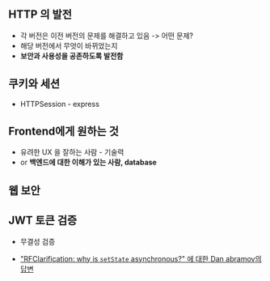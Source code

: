 ## HTTP 의 발전
- 각 버전은 이전 버전의 문제를 해결하고 있음 -> 어떤 문제?
- 해당 버전에서 무엇이 바뀌었는지
- **보안과 사용성을 공존하도록 발전함**

## 쿠키와 세션
- HTTPSession - express

## Frontend에게 원하는 것
- 유려한 UX 을 잘하는 사람 - 기술력
- or **백엔드에 대한 이해가 있는 사람, database**

## 웹 보안


## JWT 토큰 검증
- 무결성 검증

- ["RFClarification: why is `setState` asynchronous?" 에 대한 Dan abramov의 답변](https://github.com/facebook/react/issues/11527#issuecomment-360199710)